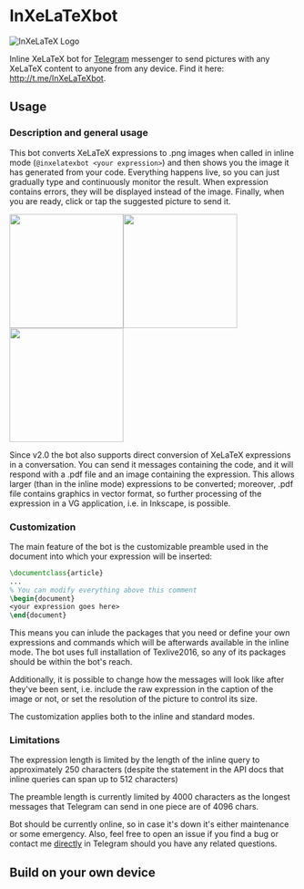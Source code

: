 # InXeLaTeXbot

![InXeLaTeX Logo](https://user-images.githubusercontent.com/29837738/200657234-e987ad3e-6746-4bf4-b356-1e3f93beceff.svg)

Inline XeLaTeX bot for <a href=https://telegram.org>Telegram</a> messenger to send pictures with any XeLaTeX content to anyone from any device. Find it here: <http://t.me/InXeLaTeXbot>.

## Usage

### Description and general usage

This bot converts XeLaTeX expressions to .png images when called in inline mode (`@inxelatexbot <your expression>`) and then shows you the image it has generated from your code. Everything happens live, so you can just gradually type and continuously monitor the result. When expression contains errors, they will be displayed instead of the image. Finally, when you are ready, click or tap the suggested picture to send it.

<img width=200 src=https://cloud.githubusercontent.com/assets/3819012/21800504/56bf38ec-d737-11e6-8b8b-e4e3b90d43ae.png /><img width=200 src=https://cloud.githubusercontent.com/assets/3819012/21800503/56be411c-d737-11e6-8598-e43fb7126eb3.png /><img width=200 src=https://cloud.githubusercontent.com/assets/3819012/21800505/56e9283c-d737-11e6-9195-1be0c2ca046c.png />

Since v2.0 the bot also supports direct conversion of XeLaTeX expressions in a conversation. You can send it messages containing the code, and it will respond with a .pdf file and an image containing the expression. This allows larger (than in the inline mode) expressions to be converted; moreover, .pdf file contains graphics in vector format, so further processing of the expression in a VG application, i.e. in Inkscape, is possible.

### Customization

The main feature of the bot is the customizable preamble used in the document into which your expression will be inserted:

```latex
\documentclass{article}
...
% You can modify everything above this comment
\begin{document}
<your expression goes here>
\end{document}
```

This means you can inlude the packages that you need or define your own expressions and commands which will be afterwards available in the inline mode. The bot uses full installation of Texlive2016, so any of its packages should be within the bot's reach.

Additionally, it is possible to change how the messages will look like after they've been sent, i.e. include the raw expression in the caption of the image or not, or set the resolution of the picture to control its size.

The customization applies both to the inline and standard modes.

### Limitations

The expression length is limited by the length of the inline query to approximately 250 characters (despite the statement in the API docs that inline queries can span up to 512 characters)

The preamble length is currently limited by 4000 characters as the longest messages that Telegram can send in one piece are of 4096 chars.

Bot should be currently online, so in case it's down it's either maintenance or some emergency. Also, feel free to open an issue if you find a bug or contact me <a href=http://t.me/vdrhtc>directly</a> in Telegram should you have any related questions.

## Build on your own device
